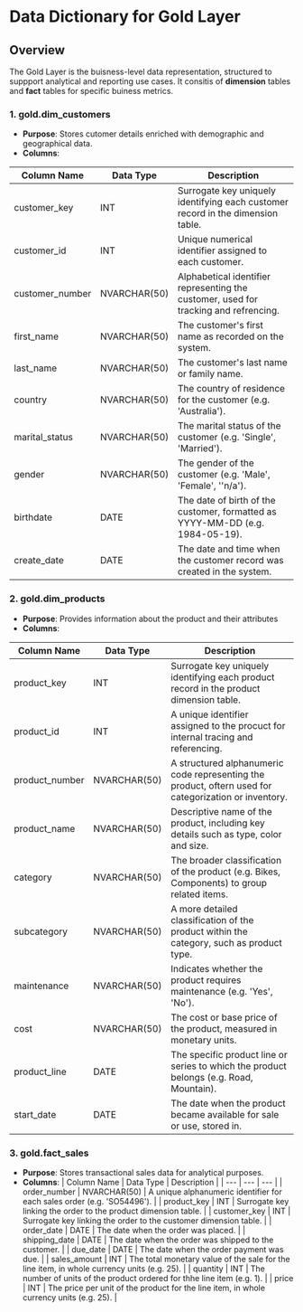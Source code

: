 # Data Dictionary for Gold Layer
## Overview 
The Gold Layer is the buisness-level data representation, structured to suppport analytical and reporting use cases. It consitis of **dimension**
tables and **fact** tables for specific buiness metrics.

### 1. gold.dim_customers
  * **Purpose**: Stores cutomer details enriched with demographic and geographical data.
  * **Columns**:

| Column Name  | Data Type | Description |
| --- | --- | --- |
| customer_key | INT | Surrogate key uniquely identifying each customer record in the dimension table. |
| customer_id | INT | Unique numerical identifier assigned to each customer. |
| customer_number | NVARCHAR(50) | Alphabetical identifier representing the customer, used for tracking and refrencing. |
| first_name | NVARCHAR(50) | The customer's first name as recorded on the system. |
| last_name | NVARCHAR(50) | The customer's last name or family name. |
| country | NVARCHAR(50) | The country of residence for the customer (e.g. 'Australia'). |
| marital_status| NVARCHAR(50) | The marital status of the customer (e.g. 'Single', 'Married'). |
| gender | NVARCHAR(50) | The gender of the customer (e.g. 'Male', 'Female', ''n/a'). |
| birthdate | DATE | The date of birth of the customer, formatted as YYYY-MM-DD (e.g. 1984-05-19). |
| create_date | DATE | The date and time when the customer record was created in the system. |

### 2. gold.dim_products
 * **Purpose**: Provides information about the product and their attributes
 * **Columns**:

| Column Name  | Data Type | Description |
| --- | --- | --- |
| product_key | INT | Surrogate key uniquely identifying each product record in the product dimension table. |
| product_id | INT | A unique identifier assigned to the procuct for internal tracing and referencing. |
| product_number | NVARCHAR(50) | A structured alphanumeric code representing the product, oftern used for categorization or inventory. |
| product_name | NVARCHAR(50) | Descriptive name of the product, including key details such as type, color and size. |
| category | NVARCHAR(50) | The broader classification of the product (e.g. Bikes, Components) to group related items. |
| subcategory | NVARCHAR(50) | A more detailed classification of the product within the category, such as product type. |
| maintenance | NVARCHAR(50) | Indicates whether the product requires maintenance (e.g. 'Yes', 'No'). |
| cost | NVARCHAR(50) | The cost or base price of the product, measured in monetary units. |
| product_line | DATE | The specific product line or series to which the product belongs (e.g. Road, Mountain). |
| start_date | DATE | The date when the product became available for sale or use, stored in. |

### 3. gold.fact_sales
 * **Purpose**: Stores transactional sales data for analytical purposes.
 * **Columns**:
| Column Name | Data Type | Description |
| --- | --- | --- |
| order_number | NVARCHAR(50) | A unique alphanumeric identifier for each sales order (e.g. 'SO54496'). |
| product_key | INT | Surrogate key linking the order to the product dimension table. |
| customer_key | INT | Surrogate key linking the order to the customer dimension table. |
| order_date | DATE | The date when the order was placed. |
| shipping_date | DATE | The date when the order was shipped to the customer. |
| due_date | DATE | The date when the order payment was due. |
| sales_amount | INT | The total monetary value of the sale for the line item, in whole currency units (e.g. 25). |
| quantity | INT | The number of units of the product ordered for thhe line item (e.g. 1). |
| price | INT | The price per unit of the product for the line item, in whole currency units (e.g. 25). |



